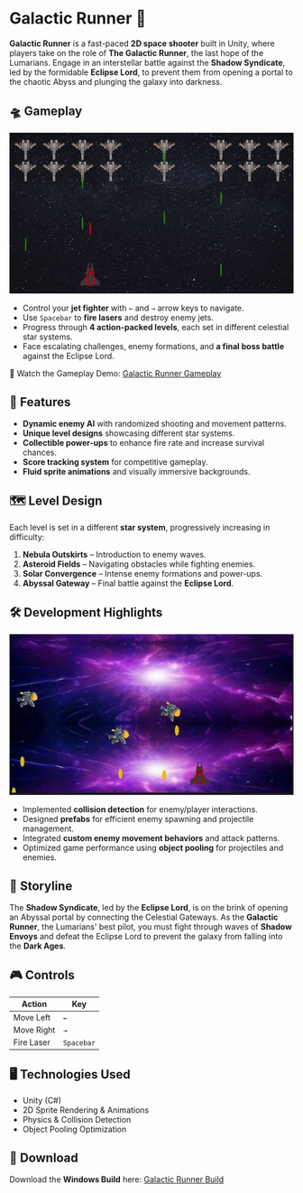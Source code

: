 # Galactic Runner 🚀  

**Galactic Runner** is a fast-paced **2D space shooter** built in Unity, where players take on the role of **The Galactic Runner**, the last hope of the Lumarians. Engage in an interstellar battle against the **Shadow Syndicate**, led by the formidable **Eclipse Lord**, to prevent them from opening a portal to the chaotic Abyss and plunging the galaxy into darkness.  

## 🛸 Gameplay  
![Gameplay Screenshot](Galactic%20Runner/images/images1.png)
- Control your **jet fighter** with `←` and `→` arrow keys to navigate.  
- Use `Spacebar` to **fire lasers** and destroy enemy jets.  
- Progress through **4 action-packed levels**, each set in different celestial star systems.  
- Face escalating challenges, enemy formations, and **a final boss battle** against the Eclipse Lord.  

🎥 Watch the Gameplay Demo: [Galactic Runner Gameplay](Galactic%20Runner/Gameplay/Galactic%20Runner.mp4)

## 🌌 Features  
- **Dynamic enemy AI** with randomized shooting and movement patterns.  
- **Unique level designs** showcasing different star systems.  
- **Collectible power-ups** to enhance fire rate and increase survival chances.  
- **Score tracking system** for competitive gameplay.  
- **Fluid sprite animations** and visually immersive backgrounds.  

## 🗺️ Level Design  
Each level is set in a different **star system**, progressively increasing in difficulty:  
1. **Nebula Outskirts** – Introduction to enemy waves.  
2. **Asteroid Fields** – Navigating obstacles while fighting enemies.  
3. **Solar Convergence** – Intense enemy formations and power-ups.  
4. **Abyssal Gateway** – Final battle against the **Eclipse Lord**.

## 🛠️ Development Highlights  
![Development Screenshot](Galactic%20Runner/images/images2.png)  
- Implemented **collision detection** for enemy/player interactions.  
- Designed **prefabs** for efficient enemy spawning and projectile management.  
- Integrated **custom enemy movement behaviors** and attack patterns.  
- Optimized game performance using **object pooling** for projectiles and enemies.  

## 📜 Storyline  
The **Shadow Syndicate**, led by the **Eclipse Lord**, is on the brink of opening an Abyssal portal by connecting the Celestial Gateways. As the **Galactic Runner**, the Lumarians' best pilot, you must fight through waves of **Shadow Envoys** and defeat the Eclipse Lord to prevent the galaxy from falling into the **Dark Ages**.  

## 🎮 Controls  
| Action     | Key  |
|------------|------|
| Move Left  | `←`  |
| Move Right | `→`  |
| Fire Laser | `Spacebar` |

## 🖥️ Technologies Used  
- Unity (C#)  
- 2D Sprite Rendering & Animations  
- Physics & Collision Detection  
- Object Pooling Optimization  

## 💾 Download  
Download the **Windows Build** here: [Galactic Runner Build](Galactic%20Runner/builds/Windows%20Build)
